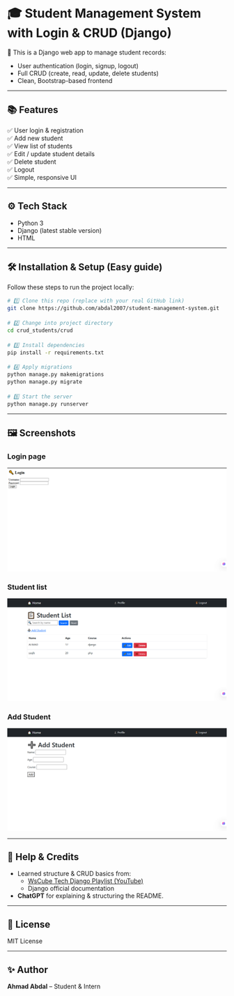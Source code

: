 # 🎓 Student Management System with Login & CRUD (Django)

🌱 This is a Django web app to manage student records:
- User authentication (login, signup, logout)
- Full CRUD (create, read, update, delete students)
- Clean, Bootstrap-based frontend

---

## 📚 **Features**
✅ User login & registration  
✅ Add new student  
✅ View list of students  
✅ Edit / update student details  
✅ Delete student  
✅ Logout  
✅ Simple, responsive UI

---

## ⚙️ **Tech Stack**
- Python 3
- Django (latest stable version)
- HTML

---

## 🛠 **Installation & Setup (Easy guide)**

Follow these steps to run the project locally:

```bash
# 1️⃣ Clone this repo (replace with your real GitHub link)
git clone https://github.com/abdal2007/student-management-system.git

# 2️⃣ Change into project directory
cd crud_students/crud

# 3️⃣ Install dependencies
pip install -r requirements.txt

# 4️⃣ Apply migrations
python manage.py makemigrations
python manage.py migrate

# 5️⃣ Start the server
python manage.py runserver

```



---
## 🖼 **Screenshots**

### Login page
![Login](screenshots/Login.png)

### Student list
![List](screenshots/Home.png)

### Add Student
![Add](screenshots/add_student.png)


---

## 🤝 **Help & Credits**
- Learned structure & CRUD basics from:
  - [WsCube Tech Django Playlist (YouTube)](https://www.youtube.com/playlist?list=PLjVLYmrlmjGd4g-2Z2RAkE2p7s3k5U_LR)
  - Django official documentation
- **ChatGPT** for explaining & structuring the README.

---

## 📄 **License**
MIT License

---

## ✨ **Author**
**Ahmad Abdal** – Student & Intern  

